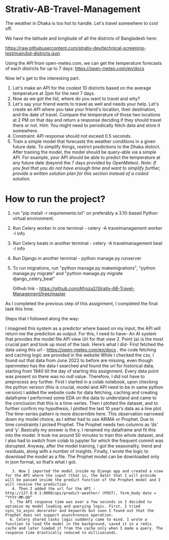 # Strativ-AB-Travel-Management

The weather in Dhaka is too hot to handle. Let's travel somewhere to cool off.

We have the latitude and longitude of all the districts of Bangladesh here:

https://raw.githubusercontent.com/strativ-dev/technical-screening-test/main/bd-districts.json


Using the API from open-meteo.com, we can get the temperature forecasts of each districts for up to 7 days: https://open-meteo.com/en/docs


Now let's get to the interesting part.


1. Let's make an API for the coolest 10 districts based on the average temperature at 2pm for the next 7 days.
2. Now as we got the list, where do you want to travel and why?
3. Let's say your friend wants to travel as well and needs your help. Let's create an API where you take your friend's location, their destination, and the date of travel. Compare the temperature of those two locations at 2 PM on that day and return a response deciding if they should travel there or not. Hint: You might need to periodically fetch data and store it somewhere.
4. Constraint: API response should not exceed 0.5 seconds.
5. Train a simple model that forecasts the weather conditions in a given future date. To simplify things, restrict predictions to the Dhaka district. After training the model, the model should be query-able via a simple API. For example, your API should be able to predict the temperature at any future date (beyond the 7 days provided by OpenMeteo). *Note: If you feel that you do not have enough time and want to simplify further, provide a written solution plan for this section instead of a coded solution.*

# How to run the project?

1. run "pip install -r requirements.txt" on preferably a 3.10-based Python virtual environment.
2. Run Celery worker in one terminal - celery -A travelmanagement worker -l info
3. Run Celery beats in another terminal - celery -A travelmanagement beat -l info
4. Run Django in another terminal - python manage.py runserver
5. To run migrations, run "python manage.py makemigrations", "python manage.py migrate" and "python manage.py migrate django_celery_beat"


   Github link - https://github.com/Afroza2/Strativ-AB-Travel-Management/tree/master

As I completed the previous step of this assignment, I completed the final task this time.

Steps that I followed along the way:

I imagined this system as a predictor where based on my input, the API will return me the prediction as output. For this, I need to have-
An AI system that provides the model file
API view
Url for that view
      2. Point (a) is the most crucial part and took up most of the task. Here’s what I did-
 First fetched the data using this url - https://open-meteo.com/en/docs , the code fetching and caching logic are provided in the website
While I checked the csv, I found out that data from June 2022 to before are missing, even though openmeteo has the data
I searched and found the url for historical data, starting from 1940 till the day of starting this assignment. Every data point was present so there was no null value. Therefore, I did not have to preprocess any further. 
First I started in a colab notebook, upon checking the python version (this is crucial, model and API need to be in same python version) I added the website code for data fetching, caching and creating dataframe
I performed some EDA on the data to understand  and came to the conclusion that this is a time-series.
Then I plotted the dataset, and to further confirm my hypothesis, I plotted the last 10 year’s data as a line plot. The time-series pattern is more discernible here.
This observation narrowed down my model choice, as I either had to use ARIMA or Prophet. Due to time constraints I picked Prophet.
The Prophet needs two columns as ‘ds’ and ‘y’. Basically my answer is the y. I renamed my dataframe and fit this into the model.
It took me around 50 minutes to train this whole dataset, and I also had to switch from colab to jupyter for which the frequent commit was disrupted. Anyway, after the model training, I got the seasonality, trend and residuals, along with a number of insights.
Finally, I wrote the logic to download the model as a file. The Prophet model can be downloaded only in json format, so that’s what I got.

       3. Now I imported the model inside my Django app and created a view for the API where the input (that is, the date) that I will provide will be passed inside the predict function of the Prophet model and I will receive the prediction.
       4. Then I added the url for the API - http://127.0.0.1:8000/api/predict-weather/ (POST), form_body date = “YYYY-MM-DD”
      5. The API response time was over a few seconds so I decided to optimize my model loading and querying logic. First, I tried sync_to_async decorator and keywords but soon I found out that the Prophet does not support asynchronous operation. 
      6. Celery shared_tasks logic suddenly came to mind. I wrote a function to load the model in the background, saved it in a redis cache and later loaded it from the cache only when I made a query. The response time drastically reduced to milliseconds.
 

